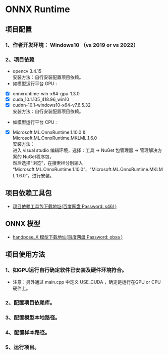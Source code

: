 # ONNX Runtime

## 项目配置  
### 1、作者开发环境：  Windows10 （vs 2019 or vs 2022）
### 2、项目依赖
* opencv 3.4.15   
      安装方法：自行安装配置项目依赖。  
* 如模型运行平台 GPU :     
- [x] onnxruntime-win-x64-gpu-1.3.0      
- [x] cuda_10.1.105_418.96_win10       
- [x] cudnn-10.1-windows10-x64-v7.6.5.32   
      安装方法：自行安装配置项目依赖。        
* 如模型运行平台 CPU :    
- [x] Microsoft.ML.OnnxRuntime.1.10.0 & Microsoft.ML.OnnxRuntime.MKLML.1.6.0     
      安装方法：     
          进入 visual studio 编辑环境，选择：工具 -> NuGet 包管理器 -> 管理解决方案的 NuGet程序包，    
      然后选择“浏览”，在搜索栏分别输入 “Microsoft.ML.OnnxRuntime.1.10.0”、“Microsoft.ML.OnnxRuntime.MKLML.1.6.0”，进行安装。  

## 项目依赖工具包   
* [项目依赖工具包下载地址(百度网盘 Password: s46l )](https://pan.baidu.com/s/18KhFz5_ea-HCcRWqzHXwhg)   

## ONNX 模型
* [handpose_X 模型下载地址(百度网盘 Password: obxa )](https://pan.baidu.com/s/13oo9t4DGKu26yQ9Th393Ag)      

## 项目使用方法  
### 1、如GPU运行自行确定软件已安装及硬件环境符合。
* 注意：另外通过 main.cpp 中定义  USE_CUDA ，确定是运行在GPU or CPU 硬件上。
### 2、配置项目依赖库。   
### 3、配置模型本地路径。  
### 4、配置样本路径。  
### 5、运行项目。  
